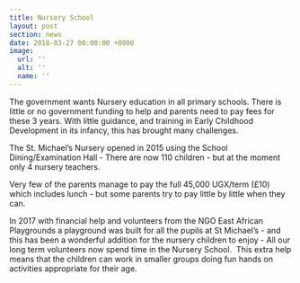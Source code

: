 ```yaml
---
title: Nursery School
layout: post
section: news
date: 2018-03-27 00:00:00 +0000
image:
  url: ''
  alt: ''
  name: ''
---
```

The government wants Nursery education in all primary schools. There is little or no government funding to help and parents need to pay fees for these 3 years. With little guidance, and training in Early Childhood Development in its infancy, this has brought many challenges.

The St. Michael’s Nursery opened in 2015 using the School Dining/Examination Hall - There are now 110 children - but at the moment only 4 nursery teachers.

Very few of the parents manage to pay the full 45,000 UGX/term (£10) which includes lunch -  but some parents try to pay little by little when they can.

In 2017 with financial help and volunteers from the NGO East African Playgrounds a playground was built for all the pupils at St Michael’s - and this has been a wonderful addition for the nursery children to enjoy - All our long term volunteers now spend time in the Nursery School.  This extra help means that the children can work in smaller groups doing fun hands on activities appropriate for their age.